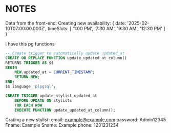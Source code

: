 # NOTES

Data from the front-end:
Creating new availability: {
date: '2025-02-10T07:00:00.000Z',
timeSlots: [ '1:00 PM', '7:30 AM', '9:30 AM', '12:30 PM' ]
}

I have this pg functions

```sql
-- Create trigger to automatically update updated_at
CREATE OR REPLACE FUNCTION update_updated_at_column()
RETURNS TRIGGER AS $$
BEGIN
    NEW.updated_at = CURRENT_TIMESTAMP;
    RETURN NEW;
END;
$$ language 'plpgsql';

CREATE TRIGGER update_stylist_updated_at
    BEFORE UPDATE ON stylists
    FOR EACH ROW
    EXECUTE FUNCTION update_updated_at_column();
```

Crating a new stylist:
email: example@example.com
password: Admin12345
Fname: Example
Sname: Example
phone: 1231231234
